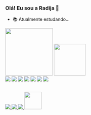 ### Olá! Eu sou a Radija 👋

- 📚 Atualmente estudando...

<div>
  <a href-"https://github.com/radijaa">
  <img height="150em" src="https://github-readme-stats.vercel.app/api?username=radijaa&theme=dark&show_icons=true">
  <img height="100em" src="https://github-readme-stats.vercel.app/api/top-langs/?username=radijaa&layout=compact&theme=dark&show_icons=true" >
 </div>
  
<div>
  <!dev icons >
  <img aling="center" src="https://img.shields.io/badge/HTML5-E34F26?style=for-the-badge&logo=html5&logoColor=white">
  <img aling="center" src="https://img.shields.io/badge/CSS-239120?&style=for-the-badge&logo=css3&logoColor=white">
  <img aling="center" src="https://img.shields.io/badge/PHP-777BB4?style=for-the-badge&logo=php&logoColor=white">
  <img aling="center" src="https://img.shields.io/badge/C-00599C?style=for-the-badge&logo=c&logoColor=white">
  <img aling="center" src="https://img.shields.io/badge/C%2B%2B-00599C?style=for-the-badge&logo=c%2B%2B&logoColor=white">
  <img aling="center" src="https://img.shields.io/badge/Java-ED8B00?style=for-the-badge&logo=java&logoColor=white">
  <img aling="center" src="https://img.shields.io/badge/Python-14354C?style=for-the-badge&logo=python&logoColor=white">  
  </div>
  
  ## 
  
  <div>
    <!https://dev.to/envoy_/150-badges-for-github-pnk>
    <a href="https://www.linkedin.com/in/radija-oliveira-954053191/" target-"_blank"> <img src="https://img.shields.io/badge/LinkedIn-0077B5?style=for-the-badge&logo=linkedin&logoColor=white">
    <a href="https://www.instagram.com/radija_mirelle/" target-"_blank"> <img src="https://img.shields.io/badge/Instagram-E4405F?style=for-the-badge&logo=instagram&logoColor=white">
    <a href="https://discord.com/channels/@me/728345695391580292" target-"_blank"> <img src="https://img.shields.io/badge/Discord-7289DA?style=for-the-badge&logo=discord&logoColor=white">
    <img height="55" src="https://media.discordapp.net/attachments/763174488204247101/952389972848177162/gif2.png" aling="middle" > 
  </div>

